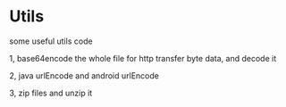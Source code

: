 Utils
=====

some useful utils code

1, base64encode the whole file for http transfer byte data, and decode it

2, java urlEncode and android urlEncode</p>
3, zip files and unzip it</p>

